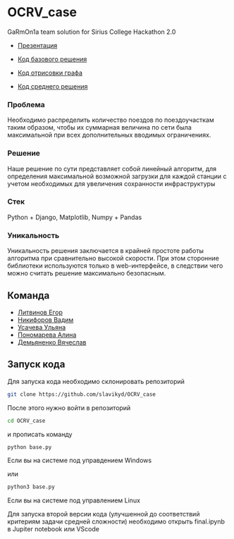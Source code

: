 # OCRV_case
GaRmOn1a team solution for Sirius College Hackathon 2.0

- [Презентация](./pres.pdf)

- [Код базового решения](./base.py)
- [Код отрисовки графа](./graph.py)
- [Код среднего решения](./new.ipynb)

### Проблема

Необходимо распределить количество поездов по поездоучасткам таким образом, чтобы их суммарная величина по сети была максимальной при всех дополнительных вводимых ограничениях.

### Решение

Наше решение по сути представляет собой линейный алгоритм, для определения максимальной возможной загрузки для каждой станции с учетом необходимых для увеличения сохранности инфраструктуры 

### Стек

Python + Django, Matplotlib, Numpy + Pandas

### Уникальность
Уникальность решения заключается в крайней простоте работы алгоритма при сравнительно высокой скорости. При этом сторонние библиотеки используются только в web-интерфейсе, в следствии чего можно считать решение максимально безопасным.


## Команда

- [Литвинов Егор](github.com/EgorikA4)
- [Никифоров Вадим](github.com/dimmension)
- [Усачева Ульяна](github.com/UsachovaUlyana)
- [Пономарева Алина](github.com/alyaa17)
- [Демьяненко Вячеслав](github.com/slavikyd)


## Запуск кода
Для запуска кода необходимо склонировать репозиторий 
```bash
git clone https://github.com/slavikyd/OCRV_case
```

После этого нужно войти в репозиторий 
```bash
cd OCRV_case
```
и прописать команду 
```bash
python base.py
```
Если вы на системе под управдением Windows

или 
```bash
python3 base.py
```
Если вы на системе под управлением Linux

Для запуска второй версии кода (улучшенной до соответствий критериям задачи средней сложности) необходимо открыть final.ipynb в Jupiter notebook или VScode
